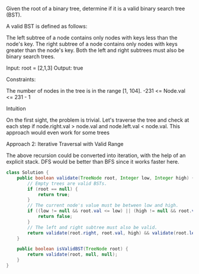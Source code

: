Given the root of a binary tree, determine if it is a valid binary search tree (BST).

A valid BST is defined as follows:

The left subtree of a node contains only nodes with keys less than the node's key.
The right subtree of a node contains only nodes with keys greater than the node's key.
Both the left and right subtrees must also be binary search trees.

Input: root = [2,1,3]
Output: true

Constraints:

The number of nodes in the tree is in the range [1, 104].
-231 <= Node.val <= 231 - 1

Intuition

On the first sight, the problem is trivial. Let's traverse the tree and check at each step if node.right.val > node.val and node.left.val < node.val. This approach would even work for some trees

Approach 2: Iterative Traversal with Valid Range

The above recursion could be converted into iteration, with the help of an explicit stack. DFS would be better than BFS since it works faster here.

```java
class Solution {
    public boolean validate(TreeNode root, Integer low, Integer high) {
        // Empty trees are valid BSTs.
        if (root == null) {
            return true;
        }
        // The current node's value must be between low and high.
        if ((low != null && root.val <= low) || (high != null && root.val >= high)) {
            return false;
        }
        // The left and right subtree must also be valid.
        return validate(root.right, root.val, high) && validate(root.left, low, root.val);
    }

    public boolean isValidBST(TreeNode root) {
        return validate(root, null, null);
    }
}